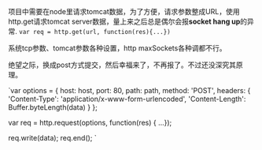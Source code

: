 
项目中需要在node里请求tomcat数据，为了方便，请求参数整成URL，使用http.get请求tomcat server数据，量上来之后总是偶尔会报**socket hang up**的异常.
`
var req = http.get(url, function(res){...})
`

系统tcp参数、tomcat参数各种设置，http maxSockets各种调都不行。

绝望之际，换成post方式提交，然后幸福来了，不再报了。不过还没深究其原理。

`var options = {
    host: host,
    port: 80,
    path: path,
    method: 'POST',
    headers: {
        'Content-Type': 'application/x-www-form-urlencoded',
        'Content-Length': Buffer.byteLength(data)
    }
};

var req = http.request(options, function(res) { ...});

req.write(data);
req.end();
`


